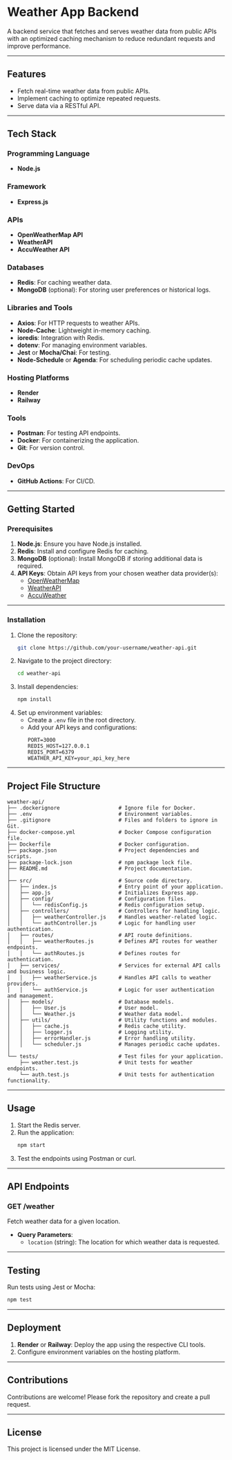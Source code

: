 # Weather App Backend
A backend service that fetches and serves weather data from public APIs with an optimized caching mechanism to reduce redundant requests and improve performance.

---

## Features
- Fetch real-time weather data from public APIs.
- Implement caching to optimize repeated requests.
- Serve data via a RESTful API.

---

## Tech Stack

### **Programming Language**
- **Node.js**

### **Framework**
- **Express.js**

### **APIs**
- **OpenWeatherMap API**
- **WeatherAPI**
- **AccuWeather API**

### **Databases**
- **Redis**: For caching weather data.
- **MongoDB** (optional): For storing user preferences or historical logs.

### **Libraries and Tools**
- **Axios**: For HTTP requests to weather APIs.
- **Node-Cache**: Lightweight in-memory caching.
- **ioredis**: Integration with Redis.
- **dotenv**: For managing environment variables.
- **Jest** or **Mocha/Chai**: For testing.
- **Node-Schedule** or **Agenda**: For scheduling periodic cache updates.

### **Hosting Platforms**
- **Render**
- **Railway**

### **Tools**
- **Postman**: For testing API endpoints.
- **Docker**: For containerizing the application.
- **Git**: For version control.

### **DevOps**
- **GitHub Actions**: For CI/CD.

---

## Getting Started

### **Prerequisites**
1. **Node.js**: Ensure you have Node.js installed. 
2. **Redis**: Install and configure Redis for caching.
3. **MongoDB** (optional): Install MongoDB if storing additional data is required.
4. **API Keys**: Obtain API keys from your chosen weather data provider(s):
   - [OpenWeatherMap](https://openweathermap.org/api)
   - [WeatherAPI](https://www.weatherapi.com/)
   - [AccuWeather](https://developer.accuweather.com/)

---

### **Installation**
1. Clone the repository:
   ```bash
   git clone https://github.com/your-username/weather-api.git
   ```
2. Navigate to the project directory:
   ```bash
   cd weather-api
   ```
3. Install dependencies:
   ```bash
   npm install
   ```
4. Set up environment variables:
   - Create a `.env` file in the root directory.
   - Add your API keys and configurations:
     ```env
     PORT=3000
     REDIS_HOST=127.0.0.1
     REDIS_PORT=6379
     WEATHER_API_KEY=your_api_key_here
     ```

---

## Project File Structure
```
weather-api/
├── .dockerignore                   # Ignore file for Docker.
├── .env                            # Environment variables.
├── .gitignore                      # Files and folders to ignore in Git.
├── docker-compose.yml              # Docker Compose configuration file.
├── Dockerfile                      # Docker configuration.
├── package.json                    # Project dependencies and scripts.
├── package-lock.json               # npm package lock file.
├── README.md                       # Project documentation.
│
├── src/                            # Source code directory.
│   ├── index.js                    # Entry point of your application.
│   ├── app.js                      # Initializes Express app.
│   ├── config/                     # Configuration files.
│   │   └── redisConfig.js          # Redis configuration setup.
│   ├── controllers/                # Controllers for handling logic.
│   │   ├── weatherController.js    # Handles weather-related logic.
│   │   └── authController.js       # Logic for handling user authentication.
│   ├── routes/                     # API route definitions.
│   │   ├── weatherRoutes.js        # Defines API routes for weather endpoints.
│   │   └── authRoutes.js           # Defines routes for authentication.
│   ├── services/                   # Services for external API calls and business logic.
│   │   ├── weatherService.js       # Handles API calls to weather providers.
│   │   └── authService.js          # Logic for user authentication and management.
│   ├── models/                     # Database models.
│   │   ├── User.js                 # User model.
│   │   └── Weather.js              # Weather data model.
│   ├── utils/                      # Utility functions and modules.
│   │   ├── cache.js                # Redis cache utility.
│   │   ├── logger.js               # Logging utility.
│   │   ├── errorHandler.js         # Error handling utility.
│   │   └── scheduler.js            # Manages periodic cache updates.
│
└── tests/                          # Test files for your application.
    ├── weather.test.js             # Unit tests for weather endpoints.
    └── auth.test.js                # Unit tests for authentication functionality.
```

---

## Usage
1. Start the Redis server.
2. Run the application:
   ```bash
   npm start
   ```
3. Test the endpoints using Postman or curl.

---

## API Endpoints

### **GET /weather**
Fetch weather data for a given location.
- **Query Parameters**:
  - `location` (string): The location for which weather data is requested.

---

## Testing
Run tests using Jest or Mocha:
```bash
npm test
```

---

## Deployment
1. **Render** or **Railway**: Deploy the app using the respective CLI tools.
2. Configure environment variables on the hosting platform.

---

## Contributions
Contributions are welcome! Please fork the repository and create a pull request.

---

## License
This project is licensed under the MIT License.

